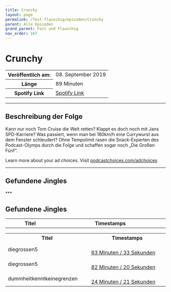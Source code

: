 ```yaml
---
title: Crunchy
layout: page
permalink: /fest-flauschig/episoden/Crunchy
parent: Alle Episoden
grand_parent: Fest und Flauschig
nav_order: 167
---
```


# Crunchy
<table class="resp-table dcf-table dcf-table-responsive dcf-table-bordered dcf-table-striped dcf-w-100%">
                    <tbody>
                        <tr>
                            <th scope="row">Veröffentlich am:</th>
                            <td data-label="Veröffentlich am:">08. September 2019</td>
                        </tr>
                        <tr>
                            <th scope="row">Länge </th>
                            <td data-label="Länge ">89 Minuten</td>
                        </tr><tr>
                                <th scope="row">Spotify Link</th>
                                <td data-label="Spotify Link"><a href="https://open.spotify.com/episode/3n2bV5i4sFFTVaEiRdPrHj">Spotify Link</a></td>
                            </tr></tbody>
                </table>

***

## Beschreibung der Folge

<div>
Kann nur noch Tom Cruise die Welt retten? Klappt es doch noch mit Jans SPD-Karriere? Was passiert, wenn man bei 180km/h eine Currywurst aus dem Fenster schleudert? Ohne Tempolimit rasen die Snack-Experten des Podcast-Olymps durch die Folge und schaffen sogar noch „Die Großen Fünf“.<p> </p><p>Learn more about your ad choices. Visit <a href="https://podcastchoices.com/adchoices">podcastchoices.com/adchoices</a></p>  
</div>

***

## Gefundene Jingles

<table style="display: table;">
                                    <tr>
                                        <th class="tableColumnTitle">Titel</th>
                                        <th class="tableColumnTimestamps">Timestamps</th>
                                    </tr>
                                    ***

## Gefundene Jingles

<table style="display: table;">
                                    <tr>
                                        <th class="tableColumnTitle">Titel</th>
                                        <th class="tableColumnTimestamps">Timestamps</th>
                                    </tr>
                                    <tr>
                                <td markdown="span"  class="tableColumnTitle">diegrossen5</td>
                                <td markdown="span" class="tableColumnTimestamps">
                                <br>
                                <a href="https://open.spotify.com/episode/3n2bV5i4sFFTVaEiRdPrHj?t=3813">
                                63 Minuten / 33 Sekunden</a>
                                </td></tr><tr>
                                <td markdown="span"  class="tableColumnTitle">diegrossen5</td>
                                <td markdown="span" class="tableColumnTimestamps">
                                <br>
                                <a href="https://open.spotify.com/episode/3n2bV5i4sFFTVaEiRdPrHj?t=4940">
                                82 Minuten / 20 Sekunden</a>
                                </td></tr><tr>
                                <td markdown="span"  class="tableColumnTitle">dummheitkenntkeinegrenzen</td>
                                <td markdown="span" class="tableColumnTimestamps">
                                <br>
                                <a href="https://open.spotify.com/episode/3n2bV5i4sFFTVaEiRdPrHj?t=1461">
                                24 Minuten / 21 Sekunden</a>
                                </td></tr></table>